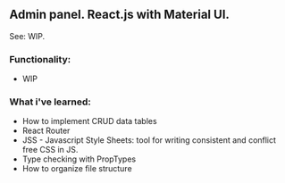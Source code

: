 ## Admin panel. React.js with Material UI.

See: WIP.


### Functionality: 
  * WIP
  
  
  
### What i've learned: 
  * How to implement CRUD data tables
  * React Router
  * JSS - Javascript Style Sheets: tool for writing consistent and conflict free CSS in JS.
  * Type checking with PropTypes
  * How to organize file structure
  
